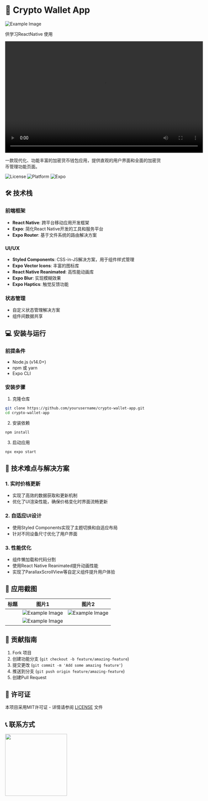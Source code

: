 # 🚀 Crypto Wallet App 
![Example Image](img/1.png)

供学习ReactNative 使用

<video width="640" height="360" controls>
  <source src="video/1.mp4" type="video/mp4">

</video>

一款现代化、功能丰富的加密货币钱包应用，提供直观的用户界面和全面的加密货币管理功能页面。

![License](https://img.shields.io/badge/license-MIT-blue.svg)
![Platform](https://img.shields.io/badge/platform-iOS%20%7C%20Android-green.svg)
![Expo](https://img.shields.io/badge/expo-v52.0-blue.svg)



## 🛠️ 技术栈

### 前端框架
- **React Native**: 跨平台移动应用开发框架
- **Expo**: 简化React Native开发的工具和服务平台
- **Expo Router**: 基于文件系统的路由解决方案

### UI/UX
- **Styled Components**: CSS-in-JS解决方案，用于组件样式管理
- **Expo Vector Icons**: 丰富的图标库
- **React Native Reanimated**: 高性能动画库
- **Expo Blur**: 实现模糊效果
- **Expo Haptics**: 触觉反馈功能

### 状态管理
- 自定义状态管理解决方案
- 组件间数据共享

## 💻 安装与运行

### 前提条件
- Node.js (v14.0+)
- npm 或 yarn
- Expo CLI

### 安装步骤

1. 克隆仓库
```bash
git clone https://github.com/yourusername/crypto-wallet-app.git
cd crypto-wallet-app
```

2. 安装依赖
```bash
npm install
```

3. 启动应用
```bash
npx expo start
```

## 🔧 技术难点与解决方案

### 1. 实时价格更新
- 实现了高效的数据获取和更新机制
- 优化了UI渲染性能，确保价格变化时界面流畅更新

### 2. 自适应UI设计
- 使用Styled Components实现了主题切换和自适应布局
- 针对不同设备尺寸优化了用户界面

### 3. 性能优化
- 组件懒加载和代码分割
- 使用React Native Reanimated提升动画性能
- 实现了ParallaxScrollView等自定义组件提升用户体验

## 📱 应用截图
| 标题  |                                                                                                                                                                                              图片1                                                                                                                                                                                               |                                                                                                                                                                                              图片2                                                                                                                                                                                               |
| :---: | :----------------------------------------------------------------------------------------------------------------------------------------------------------------------------------------------------------------------------------------------------------------------------------------------------------------------------------------------------------------------------------------------: | :----------------------------------------------------------------------------------------------------------------------------------------------------------------------------------------------------------------------------------------------------------------------------------------------------------------------------------------------------------------------------------------------: |
|       |  ![Example Image](img/k1.png)  | ![Example Image](img/k2.png) |
|       | ![Example Image](img/k3.png)  |


## 🤝 贡献指南



1. Fork 项目
2. 创建功能分支 (`git checkout -b feature/amazing-feature`)
3. 提交更改 (`git commit -m 'Add some amazing feature'`)
4. 推送到分支 (`git push origin feature/amazing-feature`)
5. 创建Pull Request

## 📄 许可证

本项目采用MIT许可证 - 详情请参阅 [LICENSE](LICENSE) 文件

## 📞 联系方式
<img src="https://img-hello-world.oss-cn-beijing.aliyuncs.com/imgs/c95cfc940e64c8f034898e884d64ec28.jpg" style="width:200px;height:200px"/>




